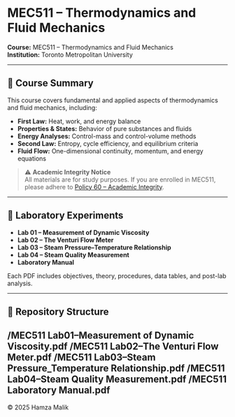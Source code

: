 # MEC511 – Thermodynamics and Fluid Mechanics

**Course:** MEC511 – Thermodynamics and Fluid Mechanics  
**Institution:** Toronto Metropolitan University  

---

## 📘 Course Summary

This course covers fundamental and applied aspects of thermodynamics and fluid mechanics, including:  
- **First Law:** Heat, work, and energy balance  
- **Properties & States:** Behavior of pure substances and fluids  
- **Energy Analyses:** Control-mass and control-volume methods  
- **Second Law:** Entropy, cycle efficiency, and equilibrium criteria  
- **Fluid Flow:** One-dimensional continuity, momentum, and energy equations  

> ⚠️ **Academic Integrity Notice**  
> All materials are for study purposes. If you are enrolled in MEC511, please adhere to [Policy 60 – Academic Integrity](https://www.torontomu.ca/senate/policies/pol60.pdf).

---

## 🧪 Laboratory Experiments

- **Lab 01 – Measurement of Dynamic Viscosity**  
- **Lab 02 – The Venturi Flow Meter**  
- **Lab 03 – Steam Pressure–Temperature Relationship**  
- **Lab 04 – Steam Quality Measurement**  
- **Laboratory Manual**  

Each PDF includes objectives, theory, procedures, data tables, and post-lab analysis.

---

## 📁 Repository Structure
/MEC511 Lab01–Measurement of Dynamic Viscosity.pdf
/MEC511 Lab02–The Venturi Flow Meter.pdf
/MEC511 Lab03–Steam Pressure_Temperature Relationship.pdf
/MEC511 Lab04–Steam Quality Measurement.pdf
/MEC511 Laboratory Manual.pdf
---

© 2025 Hamza Malik
